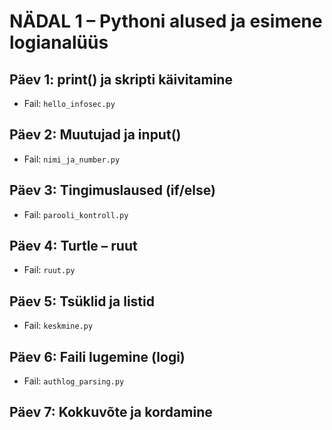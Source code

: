# NÄDAL 1 – Pythoni alused ja esimene logianalüüs

## Päev 1: print() ja skripti käivitamine
- Fail: `hello_infosec.py`

## Päev 2: Muutujad ja input()
- Fail: `nimi_ja_number.py`

## Päev 3: Tingimuslaused (if/else)
- Fail: `parooli_kontroll.py`

## Päev 4: Turtle – ruut
- Fail: `ruut.py`

## Päev 5: Tsüklid ja listid
- Fail: `keskmine.py`

## Päev 6: Faili lugemine (logi)
- Fail: `authlog_parsing.py`

## Päev 7: Kokkuvõte ja kordamine

